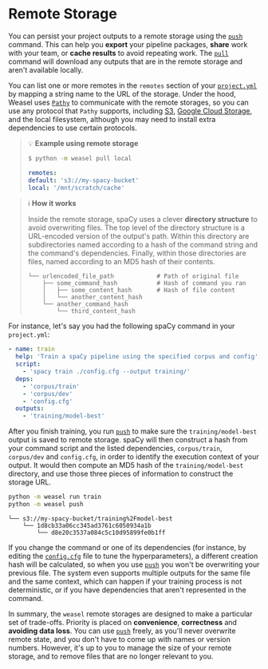 # Remote Storage

You can persist your project outputs to a remote storage using the
[`push`](../cli.md#push) command. This can help you **export**
your pipeline packages, **share** work with your team, or **cache results** to
avoid repeating work. The [`pull`](../cli.md#pull) command will
download any outputs that are in the remote storage and aren't available
locally.

You can list one or more remotes in the `remotes` section of your
[`project.yml`](./directory-and-assets.md#projectyml) by mapping a string name to the URL of the
storage. Under the hood, Weasel uses
[`Pathy`](https://github.com/justindujardin/pathy) to communicate with the
remote storages, so you can use any protocol that `Pathy` supports, including
[S3](https://aws.amazon.com/s3/),
[Google Cloud Storage](https://cloud.google.com/storage), and the local
filesystem, although you may need to install extra dependencies to use certain
protocols.

> :bulb: **Example using remote storage**
>
> ```bash
> $ python -m weasel pull local
> ```
>
> ```yaml title="project.yml"
> remotes:
> default: 's3://my-spacy-bucket'
> local: '/mnt/scratch/cache'
> ```

> :information_source: **How it works**
>
> Inside the remote storage, spaCy uses a clever **directory structure** to avoid
> overwriting files. The top level of the directory structure is a URL-encoded
> version of the output's path. Within this directory are subdirectories named
> according to a hash of the command string and the command's dependencies.
> Finally, within those directories are files, named according to an MD5 hash of
> their contents.
>
> ```
> └── urlencoded_file_path            # Path of original file
>     ├── some_command_hash           # Hash of command you ran
>     │   ├── some_content_hash       # Hash of file content
>     │   └── another_content_hash
>     └── another_command_hash
>         └── third_content_hash
> ```

For instance, let's say you had the following spaCy command in your `project.yml`:

```yaml title="project.yml"
- name: train
  help: 'Train a spaCy pipeline using the specified corpus and config'
  script:
    - 'spacy train ./config.cfg --output training/'
  deps:
    - 'corpus/train'
    - 'corpus/dev'
    - 'config.cfg'
  outputs:
    - 'training/model-best'
```

After you finish training, you run [`push`](../cli.md#push) to
make sure the `training/model-best` output is saved to remote storage. spaCy
will then construct a hash from your command script and the listed dependencies,
`corpus/train`, `corpus/dev` and `config.cfg`, in order to identify the
execution context of your output. It would then compute an MD5 hash of the
`training/model-best` directory, and use those three pieces of information to
construct the storage URL.

```bash
python -m weasel run train
python -m weasel push
```

``` title="Overview of the S3 bucket"
└── s3://my-spacy-bucket/training%2Fmodel-best
    └── 1d8cb33a06cc345ad3761c6050934a1b
        └── d8e20c3537a084c5c10d95899fe0b1ff
```

If you change the command or one of its dependencies (for instance, by editing
the [`config.cfg`](/usage/training#config) file to tune the hyperparameters), a
different creation hash will be calculated, so when you use
[`push`](../cli.md#push) you won't be overwriting your previous
file. The system even supports multiple outputs for the same file and the same
context, which can happen if your training process is not deterministic, or if
you have dependencies that aren't represented in the command.

In summary, the `weasel` remote storages are designed
to make a particular set of trade-offs. Priority is placed on **convenience**,
**correctness** and **avoiding data loss**. You can use
[`push`](../cli.md#push) freely, as you'll never overwrite remote
state, and you don't have to come up with names or version numbers. However,
it's up to you to manage the size of your remote storage, and to remove files
that are no longer relevant to you.

